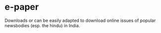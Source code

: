 # e-paper
Downloads or can be easily adapted to download online issues of popular newsbodies (esp. the hindu) in India.
